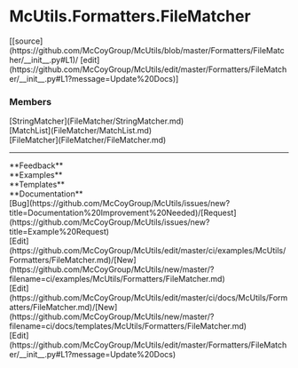 # <a id="McUtils.Formatters.FileMatcher">McUtils.Formatters.FileMatcher</a> 
<div class="docs-source-link" markdown="1">
[[source](https://github.com/McCoyGroup/McUtils/blob/master/Formatters/FileMatcher/__init__.py#L1)/
[edit](https://github.com/McCoyGroup/McUtils/edit/master/Formatters/FileMatcher/__init__.py#L1?message=Update%20Docs)]
</div>
    


### Members
<div class="container alert alert-secondary bg-light">
  <div class="row">
   <div class="col" markdown="1">
[StringMatcher](FileMatcher/StringMatcher.md)   
</div>
   <div class="col" markdown="1">
[MatchList](FileMatcher/MatchList.md)   
</div>
   <div class="col" markdown="1">
[FileMatcher](FileMatcher/FileMatcher.md)   
</div>
</div>
  <div class="row">
   <div class="col" markdown="1">
   
</div>
   <div class="col" markdown="1">
   
</div>
   <div class="col" markdown="1">
   
</div>
</div>
</div>













---


<div markdown="1" class="text-secondary">
<div class="container">
  <div class="row">
   <div class="col" markdown="1">
**Feedback**   
</div>
   <div class="col" markdown="1">
**Examples**   
</div>
   <div class="col" markdown="1">
**Templates**   
</div>
   <div class="col" markdown="1">
**Documentation**   
</div>
   <div class="col" markdown="1">
   
</div>
   <div class="col" markdown="1">
   
</div>
   <div class="col" markdown="1">
   
</div>
</div>
  <div class="row">
   <div class="col" markdown="1">
[Bug](https://github.com/McCoyGroup/McUtils/issues/new?title=Documentation%20Improvement%20Needed)/[Request](https://github.com/McCoyGroup/McUtils/issues/new?title=Example%20Request)   
</div>
   <div class="col" markdown="1">
[Edit](https://github.com/McCoyGroup/McUtils/edit/master/ci/examples/McUtils/Formatters/FileMatcher.md)/[New](https://github.com/McCoyGroup/McUtils/new/master/?filename=ci/examples/McUtils/Formatters/FileMatcher.md)   
</div>
   <div class="col" markdown="1">
[Edit](https://github.com/McCoyGroup/McUtils/edit/master/ci/docs/McUtils/Formatters/FileMatcher.md)/[New](https://github.com/McCoyGroup/McUtils/new/master/?filename=ci/docs/templates/McUtils/Formatters/FileMatcher.md)   
</div>
   <div class="col" markdown="1">
[Edit](https://github.com/McCoyGroup/McUtils/edit/master/Formatters/FileMatcher/__init__.py#L1?message=Update%20Docs)   
</div>
   <div class="col" markdown="1">
   
</div>
   <div class="col" markdown="1">
   
</div>
   <div class="col" markdown="1">
   
</div>
</div>
</div>
</div>